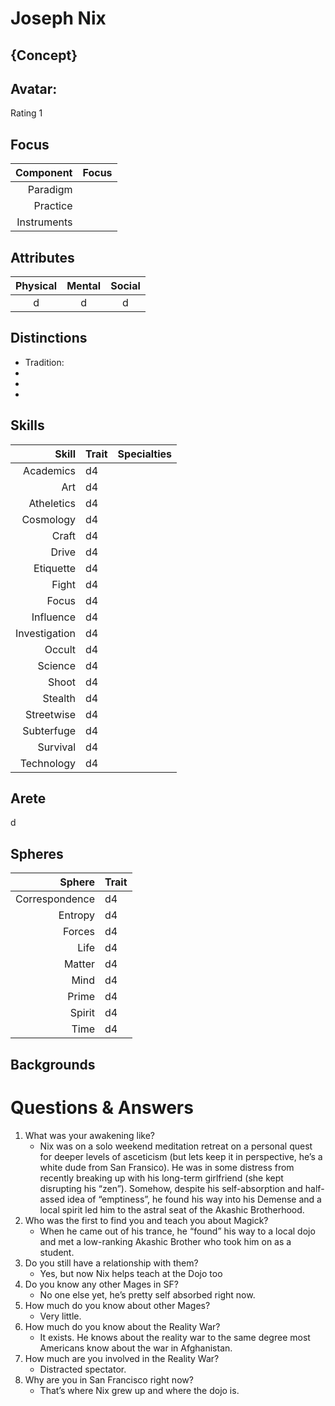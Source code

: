 # Joseph Nix

## {Concept}

## Avatar:  
  
  Rating 1 

## Focus

  Component   | Focus
  -----------:|:------
  Paradigm    | 
  Practice    | 
  Instruments | 

## Attributes

  Physical | Mental | Social
  :-------:|:------:|:-----:
  d      | d 		| d
 
## Distinctions

  * Tradition: 
  * 
  * 
  * 

## Skills

  Skill 			| Trait | Specialties
  --------------:|:------|:------------
  Academics 		| d4	  |
  Art 			    | d4	  |
  Atheletics 		| d4	  |
  Cosmology 		| d4	  |
  Craft 			  | d4	  |
  Drive 			  | d4	  |
  Etiquette 		| d4	  |
  Fight 			  | d4	  |
  Focus 			  | d4	  |
  Influence 		| d4	  |
  Investigation | d4	  |
  Occult  			| d4	  |
  Science  		  | d4	  |
  Shoot  			  | d4	  |
  Stealth  		  | d4	  |
  Streetwise  	| d4	  |
  Subterfuge  	| d4	  |
  Survival  		| d4	  |
  Technology 		| d4	  |

## Arete

  d

## Spheres

  Sphere 			   | Trait 
  --------------:|:------
  Correspondence | d4	  
  Entropy 			 | d4	  
  Forces 			   | d4	  
  Life 				   | d4	  
  Matter 			   | d4	  
  Mind 				   | d4	  
  Prime 			   | d4	  
  Spirit 			   | d4	  
  Time 				   | d4	  

## Backgrounds

# Questions & Answers

1.	What was your awakening like?  
    - Nix was on a solo weekend meditation retreat on a personal quest for deeper levels of asceticism (but lets keep it in perspective, he’s a white dude from San Fransico).  He was in some distress from recently breaking up with his long-term girlfriend (she kept disrupting his “zen”).  Somehow, despite his self-absorption and half-assed idea of “emptiness”, he found his way into his Demense and a local spirit led him to the astral seat of the Akashic Brotherhood.  
2.	Who was the first to find you and teach you about Magick?
    - When he came out of his trance, he “found” his way to a local dojo and met a low-ranking Akashic Brother who took him on as a student.
3.	Do you still have a relationship with them?  
    - Yes, but now Nix helps teach at the Dojo too
4.	Do you know any other Mages in SF?  
    - No one else yet, he’s pretty self absorbed right now.
5.	How much do you know about other Mages?  
    - Very little.
6.	How much do you know about the Reality War?
    - It exists.  He knows about the reality war to the same degree most Americans know about the war in Afghanistan.
7.	How much are you involved in the Reality War?  
    - Distracted spectator.
8.	Why are you in San Francisco right now?  
    - That’s where Nix grew up and where the dojo is.

